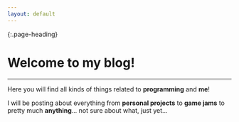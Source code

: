 ```yaml
---
layout: default
---
```


{:.page-heading}
# Welcome to my blog!
---

Here you will find all kinds of things related to **programming** and **me**!

I will be posting about everything from **personal projects** to **game jams** to pretty much **anything**... not sure about what, just yet...
